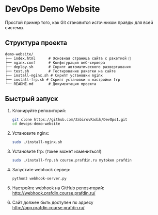 # DevOps Demo Website

Простой пример того, как Git становится источником правды для всей системы.

## Структура проекта

```
demo-website/
├── index.html      # Основная страница сайта с ракеткой 🚀
├── nginx.conf      # Конфигурация веб-сервера
├── deploy.sh       # Скрипт автоматического развертывания
├── test.sh         # Тестирование ракетки на сайте
├── install-nginx.sh # Скрипт установки nginx
├── install-frp.sh # Скрипт установки и настройки frp
└── README.md       # Документация проекта
```

## Быстрый запуск

1. Клонируйте репозиторий:
   ```bash
   git clone https://github.com/ZabirovRadik/DevOps1.git
   cd devops-demo-website
   ```

2. Установите nginx:
   ```bash
   sudo ./install-nginx.sh
   ```
   
3. Установите frp: (токен может измениться!)
   ```bash
   sudo ./install-frp.sh course.prafdin.ru mytoken prafdin
   ```

4. Запустите webhook сервер:
   ```bash
   python3 webhook-server.py
   ```

5. Настройте webhook на GitHub репозиторий: http://webhook.prafdin.course.prafdin.ru/

6. Сайт должен быть доступен по адресу http://app.prafdin.course.prafdin.ru/
